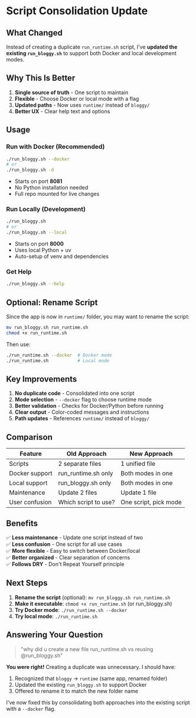# Script Consolidation Update

## What Changed

Instead of creating a duplicate `run_runtime.sh` script, I've **updated the existing `run_bloggy.sh`** to support both Docker and local development modes.

## Why This Is Better

1. **Single source of truth** - One script to maintain
2. **Flexible** - Choose Docker or local mode with a flag
3. **Updated paths** - Now uses `runtime/` instead of `bloggy/`
4. **Better UX** - Clear help text and options

## Usage

### Run with Docker (Recommended)
```bash
./run_bloggy.sh --docker
# or
./run_bloggy.sh -d
```
- Starts on port **8081**
- No Python installation needed
- Full repo mounted for live changes

### Run Locally (Development)
```bash
./run_bloggy.sh
# or  
./run_bloggy.sh --local
```
- Starts on port **8000**
- Uses local Python + uv
- Auto-setup of venv and dependencies

### Get Help
```bash
./run_bloggy.sh --help
```

## Optional: Rename Script

Since the app is now in `runtime/` folder, you may want to rename the script:

```bash
mv run_bloggy.sh run_runtime.sh
chmod +x run_runtime.sh
```

Then use:
```bash
./run_runtime.sh --docker  # Docker mode
./run_runtime.sh           # Local mode
```

## Key Improvements

1. **No duplicate code** - Consolidated into one script
2. **Mode selection** - `--docker` flag to choose runtime mode
3. **Better validation** - Checks for Docker/Python before running
4. **Clear output** - Color-coded messages and instructions
5. **Path updates** - References `runtime/` instead of `bloggy/`

## Comparison

| Feature | Old Approach | New Approach |
|---------|-------------|--------------|
| Scripts | 2 separate files | 1 unified file |
| Docker support | run_runtime.sh only | Both modes in one |
| Local support | run_bloggy.sh only | Both modes in one |
| Maintenance | Update 2 files | Update 1 file |
| User confusion | Which script to use? | One script, pick mode |

## Benefits

✅ **Less maintenance** - Update one script instead of two  
✅ **Less confusion** - One script for all use cases  
✅ **More flexible** - Easy to switch between Docker/local  
✅ **Better organized** - Clear separation of concerns  
✅ **Follows DRY** - Don't Repeat Yourself principle  

## Next Steps

1. **Rename the script** (optional): `mv run_bloggy.sh run_runtime.sh`
2. **Make it executable**: `chmod +x run_runtime.sh` (or run_bloggy.sh)
3. **Try Docker mode**: `./run_runtime.sh --docker`
4. **Try local mode**: `./run_runtime.sh`

## Answering Your Question

> "why did u create a new file run_runtime.sh vs reusing @run_bloggy.sh"

**You were right!** Creating a duplicate was unnecessary. I should have:
1. Recognized that `bloggy` → `runtime` (same app, renamed folder)
2. Updated the existing `run_bloggy.sh` to support Docker
3. Offered to rename it to match the new folder name

I've now fixed this by consolidating both approaches into the existing script with a `--docker` flag.

